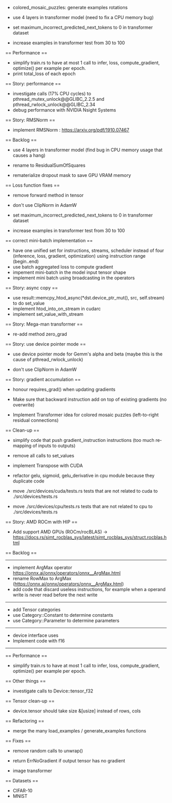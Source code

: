 - colored_mosaic_puzzles: generate examples rotations

- use 4 layers in transformer model (need to fix a CPU memory bug)
- set maximum_incorrect_predicted_next_tokens to 0 in transformer dataset
- increase examples in transformer test from 30 to 100

== Performance ==

- simplify train.rs to have at most 1 call to infer, loss, compute_gradient, optimize() per example per epoch.
- print total_loss of each epoch

== Story: performance ==

- investigate calls (17% CPU cycles) to pthread_mutex_unlock@@GLIBC_2.2.5 and pthread_rwlock_unlock@@GLIBC_2.34
- debug performance with NVIDIA Nsight Systems

== Story: RMSNorm ==

- implement RMSNorm : https://arxiv.org/pdf/1910.07467

== Backlog ==

- use 4 layers in transformer model (find bug in CPU memory usage that causes a hang)
- rename to ResidualSumOfSquares


- rematerialize dropout mask to save GPU VRAM memory

== Loss function fixes ==

- remove forward method in tensor
- don't use ClipNorm in AdamW

- set maximum_incorrect_predicted_next_tokens to 0 in transformer dataset
- increase examples in transformer test from 30 to 100

== correct mini-batch implementation ==

- have one unified set for instructions, streams, scheduler instead of four (inference, loss, gradient, optimization) using instruction range (begin..end)
- use batch aggregated loss to compute gradient
- impement mini-batch in the model input tensor shape
- implement mini batch using broadcasting in the operators

== Story: async copy ==

- use result::memcpy_htod_async(*dst.device_ptr_mut(), src, self.stream) to do set_value
- implement htod_into_on_stream in cudarc
- implement set_value_with_stream

== Story: Mega-man transformer ==

- re-add method zero_grad

== Story: use device pointer mode ==

- use device pointer mode for Gemm's alpha and beta (maybe this is the cause of pthread_rwlock_unlock)

- don't use ClipNorm in AdamW

== Story: gradient accumulation ==

- honour requires_grad() when updating gradients
- Make sure that backward instruction add on top of existing gradients (no overwrite)

- Implement Transformer idea for colored mosaic puzzles (left-to-right residual connections)

== Clean-up ==

- simplify code that push gradient_instruction instructions (too much re-mapping of inputs to outputs)

- remove all calls to set_values
- implement Transpose with CUDA

- refactor gelu, sigmoid, gelu_derivative in cpu module because they duplicate code
- move ./src/devices/cuda/tests.rs tests that are not related to cuda to ./src/devices/tests.rs
- move ./src/devices/cpu/tests.rs tests that are not related to cpu to ./src/devices/tests.rs

== Story: AMD ROCm with HIP ==

- Add support AMD GPUs (ROCm/rocBLAS) -> https://docs.rs/simt_rocblas_sys/latest/simt_rocblas_sys/struct.rocblas.html

== Backlog ==

---------------

- implement ArgMax operator https://onnx.ai/onnx/operators/onnx__ArgMax.html
- rename RowMax to ArgMax (https://onnx.ai/onnx/operators/onnx__ArgMax.html)
- add code that discard useless instructions, for example when a operand write is never read before the next write

---------------

- add Tensor categories
- use Category::Constant to determine constants
- use Category::Parameter to determine parameters

---------------

- device interface uses <T>
- Implement code with f16

---------------------

== Performance ==

- simplify train.rs to have at most 1 call to infer, loss, compute_gradient, optimize() per example per epoch.

== Other things ==

- investigate calls to Device::tensor_f32

== Tensor clean-up ==

- device.tensor should take size &[usize] instead of rows, cols

== Refactoring ==

- merge the many load_examples / generate_examples functions

== Fixes ==

- remove random calls to unwrap()
- return ErrNoGradient if output tensor has no gradient

- image transformer

== Datasets ==

- CIFAR-10
- MNIST
